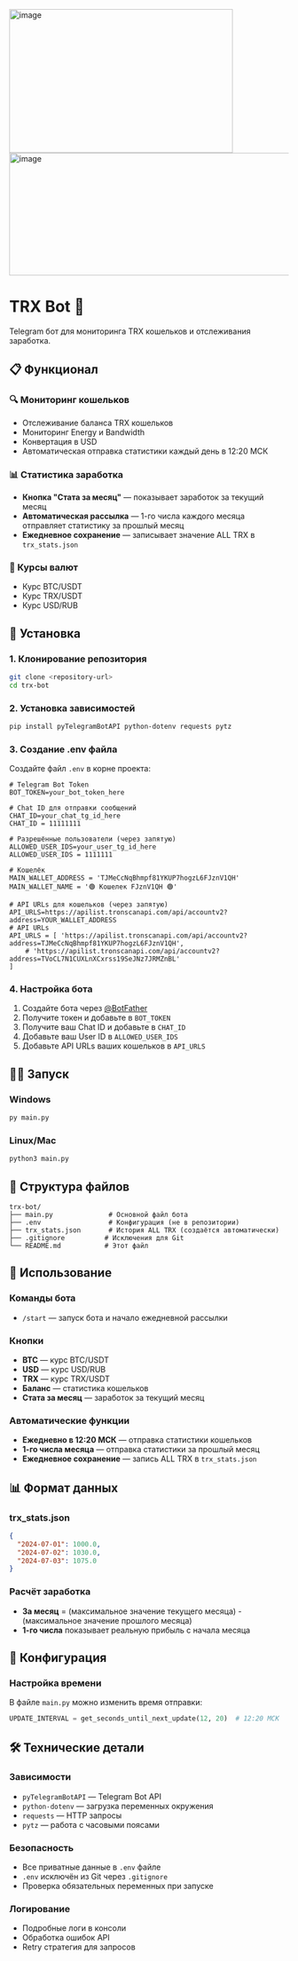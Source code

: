 <img width="403" height="259" alt="image" src="https://github.com/user-attachments/assets/3109d5d7-3fef-4b2c-b1e1-b75a3a936b1e" />
<img width="831" height="221" alt="image" src="https://github.com/user-attachments/assets/a2bc44fb-e5d4-46ef-8040-8a59150536a6" />


# TRX Bot 🤖

Telegram бот для мониторинга TRX кошельков и отслеживания заработка.

## 📋 Функционал

### 🔍 Мониторинг кошельков

- Отслеживание баланса TRX кошельков
- Мониторинг Energy и Bandwidth
- Конвертация в USD
- Автоматическая отправка статистики каждый день в 12:20 МСК

### 📊 Статистика заработка

- **Кнопка "Стата за месяц"** — показывает заработок за текущий месяц
- **Автоматическая рассылка** — 1-го числа каждого месяца отправляет статистику за прошлый месяц
- **Ежедневное сохранение** — записывает значение ALL TRX в `trx_stats.json`

### 💱 Курсы валют

- Курс BTC/USDT
- Курс TRX/USDT
- Курс USD/RUB

## 🚀 Установка

### 1. Клонирование репозитория

```bash
git clone <repository-url>
cd trx-bot
```

### 2. Установка зависимостей

```bash
pip install pyTelegramBotAPI python-dotenv requests pytz
```

### 3. Создание .env файла

Создайте файл `.env` в корне проекта:

```env
# Telegram Bot Token
BOT_TOKEN=your_bot_token_here

# Chat ID для отправки сообщений
CHAT_ID=your_chat_tg_id_here
CHAT_ID = 11111111

# Разрешённые пользователи (через запятую)
ALLOWED_USER_IDS=your_user_tg_id_here
ALLOWED_USER_IDS = 1111111

# Кошелёк
MAIN_WALLET_ADDRESS = 'TJMeCcNqBhmpf81YKUP7hogzL6FJznV1QH'
MAIN_WALLET_NAME = '🟢 Кошелек FJznV1QH 🟢'

# API URLs для кошельков (через запятую)
API_URLS=https://apilist.tronscanapi.com/api/accountv2?address=YOUR_WALLET_ADDRESS
# API URLs
API_URLS = [ 'https://apilist.tronscanapi.com/api/accountv2?address=TJMeCcNqBhmpf81YKUP7hogzL6FJznV1QH',
    # 'https://apilist.tronscanapi.com/api/accountv2?address=TVoCL7N1CUXLnXCxrss19SeJNz7JRMZnBL'
]
```

### 4. Настройка бота

1. Создайте бота через [@BotFather](https://t.me/BotFather)
2. Получите токен и добавьте в `BOT_TOKEN`
3. Получите ваш Chat ID и добавьте в `CHAT_ID`
4. Добавьте ваш User ID в `ALLOWED_USER_IDS`
5. Добавьте API URLs ваших кошельков в `API_URLS`

## 🏃‍♂️ Запуск

### Windows

```cmd
py main.py
```

### Linux/Mac

```bash
python3 main.py
```

## 📁 Структура файлов

```
trx-bot/
├── main.py              # Основной файл бота
├── .env                 # Конфигурация (не в репозитории)
├── trx_stats.json       # История ALL TRX (создаётся автоматически)
├── .gitignore          # Исключения для Git
└── README.md           # Этот файл
```

## 🎯 Использование

### Команды бота

- `/start` — запуск бота и начало ежедневной рассылки

### Кнопки

- **BTC** — курс BTC/USDT
- **USD** — курс USD/RUB
- **TRX** — курс TRX/USDT
- **Баланс** — статистика кошельков
- **Стата за месяц** — заработок за текущий месяц

### Автоматические функции

- **Ежедневно в 12:20 МСК** — отправка статистики кошельков
- **1-го числа месяца** — отправка статистики за прошлый месяц
- **Ежедневное сохранение** — запись ALL TRX в `trx_stats.json`

## 📊 Формат данных

### trx_stats.json

```json
{
  "2024-07-01": 1000.0,
  "2024-07-02": 1030.0,
  "2024-07-03": 1075.0
}
```

### Расчёт заработка

- **За месяц** = (максимальное значение текущего месяца) - (максимальное значение прошлого месяца)
- **1-го числа** показывает реальную прибыль с начала месяца

## 🔧 Конфигурация

### Настройка времени

В файле `main.py` можно изменить время отправки:

```python
UPDATE_INTERVAL = get_seconds_until_next_update(12, 20)  # 12:20 МСК
```

## 🛠️ Технические детали

### Зависимости

- `pyTelegramBotAPI` — Telegram Bot API
- `python-dotenv` — загрузка переменных окружения
- `requests` — HTTP запросы
- `pytz` — работа с часовыми поясами

### Безопасность

- Все приватные данные в `.env` файле
- `.env` исключён из Git через `.gitignore`
- Проверка обязательных переменных при запуске

### Логирование

- Подробные логи в консоли
- Обработка ошибок API
- Retry стратегия для запросов
